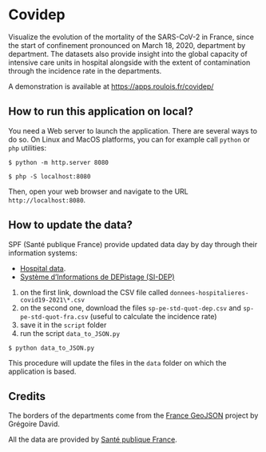 # Covidep

Visualize the evolution of the mortality of the SARS-CoV-2 in France, since the start of confinement pronounced on March 18, 2020, department by department. The datasets also provide insight into the global capacity of intensive care units in hospital alongside with the extent of contamination through the incidence rate in the departments.

A demonstration is available at https://apps.roulois.fr/covidep/

## How to run this application on local?

You need a Web server to launch the application. There are several ways to do so. On Linux and MacOS platforms, you can for example call `python` or `php` utilities:

```shell
$ python -m http.server 8080
```

```shell
$ php -S localhost:8080
```

Then, open your web browser and navigate to the URL `http://localhost:8080`.

## How to update the data?

SPF (Santé publique France) provide updated data day by day through their information systems:
- [Hospital data](https://www.data.gouv.fr/fr/datasets/donnees-hospitalieres-relatives-a-lepidemie-de-covid-19/).
- [Système d’Informations de DEPistage (SI-DEP)](https://www.data.gouv.fr/fr/datasets/taux-dincidence-de-lepidemie-de-covid-19/)

1. on the first link, download the CSV file called `donnees-hospitalieres-covid19-2021\*.csv`
2. on the second one, download the files `sp-pe-std-quot-dep.csv` and `sp-pe-std-quot-fra.csv` (useful to calculate the incidence rate)
3. save it in the `script` folder
4. run the script `data_to_JSON.py`
```shell
$ python data_to_JSON.py
```

This procedure will update the files in the `data` folder on which the application is based.

## Credits

The borders of the departments come from the <a href="https://github.com/gregoiredavid/france-geojson">France GeoJSON</a> project by Grégoire David.

All the data are provided by <a href="https://www.data.gouv.fr/fr/organizations/sante-publique-france/">Santé publique France</a>.